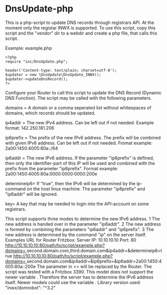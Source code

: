 # DnsUpdate-php

This is a php-script to update DNS records through registrars API. At the moment only the registar INWX is supported.
To use this script, copy this script and the "vendor" dir to a webdir and create a php file, that calls this script.

Example: example.php
```
<?php
require "inc/DnsUpdate.php";
 
header('Content-type: text/plain; charset=utf-8');
$updater = new \DnsUpdate\DnsUpdate_INWX();
$updater->updateDnsRecord();
?>
```

Configure your Router to call this script to update the DNS Record (Dynamic DNS Function). The script may be called with the 
following parameters.

domains = A domain or a comma seperated list without whitespaces of domains, which records should be updated.

ip4addr = The new IPv4 address. Can be left out if not needed. Example format: 142.250.181.206

ip6prefix = The prefix of the new IPv6 address. The prefix will be combined with given IPv6 address. 
        Can be left out if not needed. Fromat example: 2a00:1450:4005:80a::/64

ip6addr = The new IPv6 address. If the parameter "ip6prefix" is defined, then only the identifier-part of this IP 
        will be used and combined with the prefix from the parameter "ip6prefix".
        Format example: 2a00:1450:4005:80a:0000:0000:0000:200e

determineip6= If "true", then the IPv6 will be determined by the ip-command on the host linux machine.
        The parameter "ip6prefix" and "ip6addr" will be ignored.

key= A key that may be needed to login into the API-account on some registrars.

This script supports three modes to determine the new IPv6 address.
1 The new address is handed over in the parameter "ip6addr".
2 The new address is formed by combining the parameters "ip6addr" and "ip6prefix".
3 The new address is determined by the command "ip" on the server itself.
Examples URL for Router Fritzbox:
Server IP: 10.10.10.10
Port: 80
http://10.10.10.10:80/path/to/script/example.php?domains=<domain>,second.domain.com,third.domain.com&ip4addr=<ipaddr>&determineip6=true
http://10.10.10.10:80/path/to/script/example.php?domains=<domain>,second.domain.com&ip4addr=<ipaddr>&ip6prefix=<ip6lanprefix>&ip6addr=2a00:1450:4005:80a::200e
The parameter in <> will be replaced by the Router.
The script was tested with a Fritzbox 3390. This model does not support the newer variable <ip6lanprefix>. 
Therefore the server has to determine the IPv6 address itself. Newer models could use the variable <iP6lanprefix>.
Library version used:
"inwx/domrobot": "^3.2"
